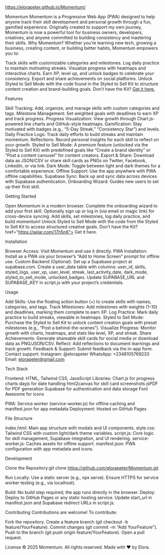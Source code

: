 https://elorapeter.github.io/Momentum/

Momentum
Momentum is a Progressive Web App (PWA) designed to help anyone track their skill development and personal growth through a fun, gamified experience. Originally created to support my own journey, Momentum is now a powerful tool for business owners, developers, creatives, and anyone committed to building consistency and mastering their skills.
Why Momentum?
Whether you’re learning new tech, growing a business, creating content, or building better habits, Momentum empowers you to:

Track skills with customizable categories and milestones.
Log daily practice to maintain motivating streaks.
Visualize progress with heatmaps and interactive charts.
Earn XP, level up, and unlock badges to celebrate your consistency.
Export and share achievements on social platforms.
Unlock Styled to Sell Mode with the code found in the Styled to Sell Kit to structure content creation and brand-building goals. Don’t have the Kit? <a href="https://selar.com/17h5n6"> Get it here.</a>

Features

Skill Tracking: Add, organize, and manage skills with custom categories and tags.
Milestone Management: Set weighted goals with deadlines to earn XP and track progress.
Progress Visualization: View growth through Chart.js-powered line charts and GitHub-style heatmaps.
Gamification: Stay motivated with badges (e.g., “5-Day Streak,” “Consistency Star”) and levels.
Daily Practice Logs: Track daily efforts to build streaks and maintain momentum.
Reflections: Record personal insights for each skill to reflect on your growth.
Styled to Sell Mode: A premium feature (unlocked via the Styled to Sell Kit) with predefined goals like “Create a brand identity” or “Post a content carousel” for content creators.
Export & Share: Download data as JSON/CSV or share skill cards as PNGs on Twitter, Facebook, LinkedIn, or via link.
Dark Mode: Toggle between light and dark themes for a comfortable experience.
Offline Support: Use the app anywhere with PWA offline capabilities.
Supabase Sync: Back up and sync data across devices with Supabase authentication.
Onboarding Wizard: Guides new users to set up their first skill.

Getting Started

Open Momentum in a modern browser.
Complete the onboarding wizard to add your first skill.
Optionally sign up or log in (via email or magic link) for cross-device syncing.
Add skills, set milestones, log daily practice, and build momentum!
Unlock Styled to Sell Mode with the code from the Styled to Sell Kit to access structured creative goals. Don’t have the Kit?  href="https://selar.com/17h5n6"> Get it here.</a>

Installation

Browser Access: Visit Momentum and use it directly.
PWA Installation: Install as a PWA via your browser’s “Add to Home Screen” prompt for offline use.
Custom Backend (Optional):
Set up a Supabase project at supabase.com.
Create a user_data table with columns: user_id, skills, styled_logs, user_xp, user_level, streak, last_activity_date, dark_mode, styled_to_sell_mode, unlocked_badges.
Update SUPABASE_URL and SUPABASE_KEY in script.js with your project’s credentials.



Usage

Add Skills: Use the floating action button (+) to create skills with names, categories, and tags.
Track Milestones: Add milestones with weights (1–10) and deadlines, marking them complete to earn XP.
Log Practice: Mark daily practice to build streaks, viewable in heatmaps.
Styled to Sell Mode: Purchase the Styled to Sell Kit to unlock content creation goals with preset milestones (e.g., “Post a behind-the-scenes”).
Visualize Progress: Monitor growth with charts, heatmaps, and stats like level, XP, and streak.
Share Achievements: Generate shareable skill cards for social media or download data as PNG/JSON/CSV.
Reflect: Add reflections to document learnings and track growth.
Feedback & Support:
Submit feedback via the in-app form.
Contact support:
Instagram: @elorapeter
WhatsApp: +2348105769233
Email: elorapeter@gmail.com





Tech Stack

Frontend: HTML, Tailwind CSS, JavaScript
Libraries:
Chart.js for progress charts
dayjs for date handling
html2canvas for skill card screenshots
jsPDF for PDF generation
Supabase for authentication and data storage
Font Awesome for icons


PWA: Service worker (service-worker.js) for offline caching and manifest.json for app metadata
Deployment: Hosted on GitHub Pages

File Structure

index.html: Main app structure with modals and UI components.
style.css: Tailwind CSS with custom light/dark theme variables.
script.js: Core logic for skill management, Supabase integration, and UI rendering.
service-worker.js: Caches assets for offline support.
manifest.json: PWA configuration with app metadata and icons.

Development

Clone the Repository:git clone https://github.com/elorapeter/Momentum.git


Run Locally:
Use a static server (e.g., npx serve).
Ensure HTTPS for service worker testing (e.g., via localhost).


Build: No build step required; the app runs directly in the browser.
Deploy:
Deploy to GitHub Pages or any static hosting service.
Update start_url in manifest.json and Supabase redirect URLs in script.js.



Contributing
Contributions are welcome! To contribute:

Fork the repository.
Create a feature branch (git checkout -b feature/YourFeature).
Commit changes (git commit -m "Add YourFeature").
Push to the branch (git push origin feature/YourFeature).
Open a pull request.

License
© 2025 Momentum. All rights reserved. Made with ❤ by Elora.